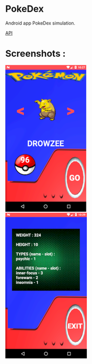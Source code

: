 # PokeDex
Android app PokeDex simulation.

[API](https://pokeapi.co/)

# Screenshots : 

![image01](https://github.com/21RachitShukla/PokeDex/blob/master/poke1.png)
![image02](https://github.com/21RachitShukla/PokeDex/blob/master/poke2.png)